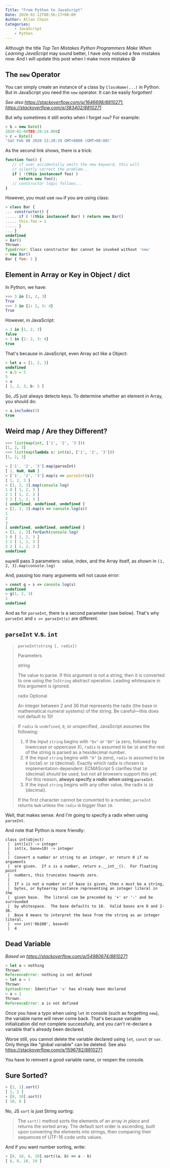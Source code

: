```yaml
---
Title: "From Python to JavaScript"
Date: 2020-02-12T08:56:17+08:00
Author: Allan Chain
Categories:
    - JavaScript
    - Python
---
```


Although the title *Top Ten Mistakes Python Programmers Make When Learning JavaScript* may sound better, I have only noticed a few mistakes now. And I will update this post when I make more mistakes :smile:

## The `new` Operator

You can simply create an instance of a class by `ClassName(...)` in Python. But in JavaScript you need the `new` operator. It can be easily forgotten!

*See also <https://stackoverflow.com/q/1646698/8810271>, <https://stackoverflow.com/q/383402/8810271>*

But why sometimes it still works when I forget `new`? For example:

```JavaScript
> b = new Date()
2020-02-08T05:20:14.069Z
> c = Date()
'Sat Feb 08 2020 13:20:19 GMT+0800 (GMT+08:00)'
```

As the second link shows, there is a trick:

```JavaScript
function foo() {
   // if user accidentally omits the new keyword, this will 
   // silently correct the problem...
   if ( !(this instanceof foo) )
      return new foo();
   // constructor logic follows...
}
```

However, you must use `new` if you are using class:

```JavaScript
> class Bar {
... constructor() {
..... if ( !(this instanceof Bar) ) return new Bar()
..... this.foo = 1
..... }
... }
undefined
> Bar()
Thrown:
TypeError: Class constructor Bar cannot be invoked without 'new'
> new Bar()
Bar { foo: 1 }
```

## Element in Array or Key in Object / dict

In Python, we have:

```Python
>>> 3 in [1, 2, 3]
True
>>> 3 in {1: 2, 3: 4}
True
```

However, in JavaScript:

```JavaScript
> 3 in [1, 2, 3]
false
> 3 in {1: 2, 3: 4}
true
```

That's because in JavaScript, even Array act like a Object:

```JavaScript
> let a = [1, 2, 3]
undefined
> a.b = 5
5
> a
[ 1, 2, 3, b: 5 ]
```

So, JS just always detects keys. To determine whether an element in Array, you should do:

```JavaScript
> a.includes(3)
true
```

## Weird map / Are they Different? 

```Python
>>> list(map(int, ['1', '2', '3']))
[1, 2, 3]
>>> list(map(lambda s: int(s), ['1', '2', '3']))
[1, 2, 3]
```

```JavaScript
> ['1', '2', '3'].map(parseInt)
[ 1, NaN, NaN ]
> ['1', '2', '3'].map(s => parseInt(s))
[ 1, 2, 3 ]
> [1, 2, 3].map(console.log)
1 0 [ 1, 2, 3 ]
2 1 [ 1, 2, 3 ]
3 2 [ 1, 2, 3 ]
[ undefined, undefined, undefined ]
> [1, 2, 3].map(s => console.log(s))
1
2
3
[ undefined, undefined, undefined ]
> [1, 2, 3].forEach(console.log)
1 0 [ 1, 2, 3 ]
2 1 [ 1, 2, 3 ]
3 2 [ 1, 2, 3 ]
undefined
```

`map`will pass 3 parameters: value, index, and the Array itself, as shown in `[1, 2, 3].map(console.log)`

And, passing too many arguments will not cause error:

```JavaScript
> const g = s => console.log(s)
undefined
> g(1, 2, 3)
1
undefined
```

And as for `parseInt`, there is a second parameter (see below). That's why `parseInt` and `s => parseInt(s)` are different.

## `parseInt` v.s. `int`

> `parseInt(string [, radix])`
>
> Parameters
>
> string
>
> The value to parse. If this argument is not a string, then it is converted to one using the `ToString` abstract operation. Leading whitespace in this argument is ignored.
>
> radix Optional
>
> An integer between 2 and 36 that represents the radix (the base in mathematical numeral systems) of the string. Be careful—this does not default to 10!

> If `radix` is `undefined`, `0`, or unspecified, JavaScript assumes the following:
>
> 1. If the input `string` begins with `"0x"` or `"0X"` (a zero, followed by lowercase or uppercase X), `radix` is assumed to be `16` and the rest of the string is parsed as a hexidecimal number.
> 2. If the input `string` begins with `"0"` (a zero), `radix` is assumed to be `8` (octal) or `10` (decimal). Exactly which radix is chosen is implementation-dependent. ECMAScript 5 clarifies that `10` (decimal) *should* be used, but not all browsers support this yet. For this reason, **always specify a *radix* when using `parseInt`**.
> 3. If the input `string` begins with any other value, the radix is `10` (decimal).
>
> If the first character cannot be converted to a number, `parseInt` returns `NaN` unless the `radix` is bigger than `10`.

Well, that makes sense. And I'm going to specify a radix when using `parseInt`.

And note that  Python is more friendly:

    class int(object)
     |  int([x]) -> integer
     |  int(x, base=10) -> integer
     |
     |  Convert a number or string to an integer, or return 0 if no arguments
     |  are given.  If x is a number, return x.__int__().  For floating point
     |  numbers, this truncates towards zero.
     |
     |  If x is not a number or if base is given, then x must be a string,
     |  bytes, or bytearray instance representing an integer literal in the
     |  given base.  The literal can be preceded by '+' or '-' and be surrounded
     |  by whitespace.  The base defaults to 10.  Valid bases are 0 and 2-36.
     |  Base 0 means to interpret the base from the string as an integer literal.
     |  >>> int('0b100', base=0)
     |  4
## Dead Variable

*Based on <https://stackoverflow.com/a/54980674/8810271>*

```JavaScript
> let a = nothing
Thrown:
ReferenceError: nothing is not defined
> let a = 1
Thrown:
SyntaxError: Identifier 'a' has already been declared
> a = 1
Thrown:
ReferenceError: a is not defined
```

Once you have a typo when using `let` in console (such as forgetting `new`), the variable name will never come back. That's because variable initialization did not complete successfully, and you can't re-declare a variable that's already been declared.

Worse still, you cannot delete the variable declared using `let`, `const` or `var`. Only things like "global variable" can be deleted. See also <https://stackoverflow.com/q/1596782/8810271>

You have to reinvent a good variable name, or reopen the console.

## Sure Sorted?

```JavaScript
> [2, 1].sort()
[ 1, 2 ]
> [8, 10].sort()
[ 10, 8 ]
```

No, JS `sort` is just String sorting:

> The `sort()` method sorts the elements of an array *in place* and returns the sorted array. The default sort order is ascending, built upon converting the elements into strings, then comparing their sequences of UTF-16 code units values.

And if you want number sorting, write:

```JavaScript
> [8, 10, 6, 19].sort((a, b) => a - b)
[ 6, 8, 10, 19 ]
```

